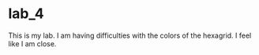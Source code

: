 # lab_4

This is my lab. I am having difficulties with the colors of the hexagrid. I feel like I am close.

